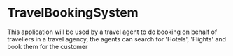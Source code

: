 # TravelBookingSystem
This application will be used by a travel agent to do booking on behalf of travellers in a travel agency, the agents can search for 'Hotels', 'Flights' and book them for the customer
